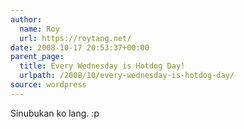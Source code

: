 ```yaml
---
author:
  name: Roy
  url: https://roytang.net/
date: 2008-10-17 20:53:37+00:00
parent_page:
  title: Every Wednesday is Hotdog Day!
  urlpath: /2008/10/every-wednesday-is-hotdog-day/
source: wordpress
---
```


Sinubukan ko lang. :p